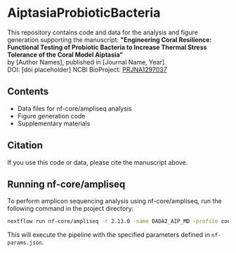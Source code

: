 # AiptasiaProbioticBacteria

This repository contains code and data for the analysis and figure generation supporting the manuscript:
**"Engineering Coral Resilience: Functional Testing of Probiotic Bacteria to Increase Thermal Stress Tolerance of the Coral Model Aiptasia"**  
by [Author Names], published in [Journal Name, Year].  
DOI: [doi placeholder]
NCBI BioProject: [PRJNA1297037](https://www.ncbi.nlm.nih.gov/bioproject/PRJNA1297037)

## Contents

- Data files for nf-core/ampliseq analysis
- Figure generation code
- Supplementary materials

## Citation

If you use this code or data, please cite the manuscript above.

## Running nf-core/ampliseq

To perform amplicon sequencing analysis using nf-core/ampliseq, run the following command in the project directory:

```bash
nextflow run nf-core/ampliseq -r 2.13.0 -name DADA2_AIP_MD -profile conda -params-file nf-params.json
```

This will execute the pipeline with the specified parameters defined in `nf-params.json`.
